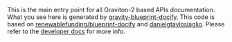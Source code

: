 This is the main entry point for all Graviton-2 based APIs documentation. What you see here is generated by [gravity-blueprint-docify](https://github.com/gravity-platform/gravity-blueprint-docify).
This code is based on [renewablefunding/blueprint-docify](https://github.com/renewablefunding/blueprint-docify)
and [danielgtaylor/aglio](https://github.com/danielgtaylor/aglio). Please refer to the [developer docs](https://github.com/gravity-platform/gravity-blueprint-docify/blob/master/DEVELOPMENT.md) for more info.
